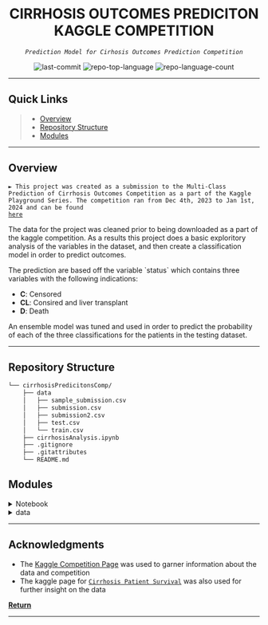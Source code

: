 <p align="center">
    <h1 align="center">CIRRHOSIS OUTCOMES PREDICITON KAGGLE COMPETITION</h1>
</p>
<p align="center">
    <em><code>Prediction Model for Cirhosis Outcomes Prediction Competition</code></em>
</p>
<p align="center">
	<img src="https://img.shields.io/github/last-commit/Mattcalcaterra/cirrhosisPredicitonsComp?style=default&color=0080ff" alt="last-commit">
	<img src="https://img.shields.io/github/languages/top/Mattcalcaterra/cirrhosisPredicitonsComp?style=default&color=0080ff" alt="repo-top-language">
	<img src="https://img.shields.io/github/languages/count/Mattcalcaterra/cirrhosisPredicitonsComp?style=default&color=0080ff" alt="repo-language-count">
<p>
<p align="center">
	<!-- default option, no dependency badges. -->
</p>
<hr>

##  Quick Links

> - [ Overview](#-overview)
> - [ Repository Structure](#-repository-structure)
> - [ Modules](#-modules)

---

##  Overview

<code>► This project was created as a submission to the Multi-Class Prediction of Cirrhosis Outcomes Competition as a part of the Kaggle Playground Series. The competition ran from Dec 4th, 2023 to Jan 1st, 2024 and can be found <a href=https://www.kaggle.com/competitions/playground-series-s3e26>here</a></code>

<p> The data for the project was cleaned prior to being downloaded as a part of the kaggle competition. As a results this project does a basic exploritory analysis of the variables in the dataset, and then create a classification model in order to predict outcomes. </p>

<p> The prediction are based off the variable `status` which contains three variables with the following indications:</p>

- **C**: Censored
- **CL**: Consired and liver transplant
- **D**: Death

<p> An ensemble model was tuned and used in order to predict the probability of each of the three classifications for the patients in the testing dataset.</p>

---

##  Repository Structure

```sh
└── cirrhosisPredicitonsComp/
    ├── data
    │   ├── sample_submission.csv
    │   ├── submission.csv
    │   ├── submission2.csv
    │   ├── test.csv
    │   └── train.csv
    ├── cirrhosisAnalysis.ipynb
    ├── .gitignore
    ├── .gitattributes
    └── README.md
```

##  Modules

<details closed><summary>Notebook</summary>

| File                                                                                                                      | Summary                         |
| ---                                                                                                                       | ---                             |
| [cirrhosisAnalysis.ipynb](https://github.com/Mattcalcaterra/cirrhosisPredicitonsComp/blob/master/cirrhosisAnalysis.ipynb) | <code>► All analysis and model building was completed in a single notebook for the competition. Two different submission files are generated from the notebook</code> |

</details>

<details closed><summary>data</summary>

| File                                                                                                                      | Summary                         |
| ---                                                                                                                       | ---                             |
| [cirrhosisAnalysis.ipynb](https://github.com/Mattcalcaterra/cirrhosisPredicitonsComp/blob/master/data) | <code>► The data for this competition was downloadede from kaggle.com. It features a train, test, and sample submission .csv</code> |

</details>

---

##  Acknowledgments

- The <a href=https://www.kaggle.com/competitions/playground-series-s3e26/data>Kaggle Competition Page</a> was used to garner information about the data and competition
- The kaggle page for <a href=https://www.kaggle.com/datasets/joebeachcapital/cirrhosis-patient-survival-prediction>`Cirrhosis Patient Survival`</a> was also used for further insight on the data

[**Return**](#-quick-links)

---
